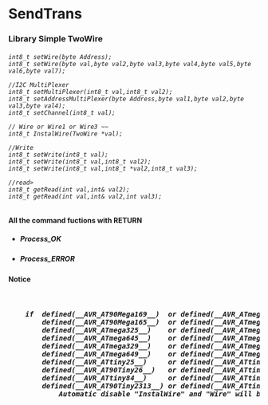 # SendTrans
<h3>Library Simple TwoWire</h3>
<h6>
    
    int8_t setWire(byte Address);
    int8_t setWire(byte val,byte val2,byte val3,byte val4,byte val5,byte val6,byte val7);
    
    //I2C MultiPlexer
    int8_t setMultiPlexer(int8_t val,int8_t val2);
    int8_t setAddressMultiPlexer(byte Address,byte val1,byte val2,byte val3,byte val4);
    int8_t setChannel(int8_t val);
    
    // Wire or Wire1 or Wire3 ~~
    int8_t InstalWire(TwoWire *val);
    
    //Write
    int8_t setWrite(int8_t val);
    int8_t setWrite(int8_t val,int8_t val2);
    int8_t setWrite(int8_t val,int8_t *val2,int8_t val3);
 
    //read>
    int8_t getRead(int val,int& val2);
    int8_t getRead(int val,int& val2,int val3);
</h6>
    
<h4>All the command fuctions with RETURN</h4>
<ul>
    <li> <h5> Process_OK </h5> </li>
    <li> <h5> Process_ERROR </h5> </li>
</ul>

<h4>Notice</h4>
<pre><h5> 
    if  defined(__AVR_AT90Mega169__)  or defined(__AVR_ATmega169__)   or
        defined(__AVR_AT90Mega165__)  or defined(__AVR_ATmega165__)   or
        defined(__AVR_ATmega325__)    or defined(__AVR_ATmega3250__)  or
        defined(__AVR_ATmega645__)    or defined(__AVR_ATmega6450__)  or
        defined(__AVR_ATmega329__)    or defined(__AVR_ATmega3290__)  or
        defined(__AVR_ATmega649__)    or defined(__AVR_ATmega6490__)  or
        defined(__AVR_ATtiny25__)     or defined(__AVR_ATtiny45__)    or defined(__AVR_ATtiny85__) or
        defined(__AVR_AT90Tiny26__)   or defined(__AVR_ATtiny26__)    or
        defined(__AVR_ATtiny84__)     or defined(__AVR_ATtiny44__)    or
        defined(__AVR_AT90Tiny2313__) or defined(__AVR_ATtiny2313__)
            Automatic disable "InstalWire" and "Wire" will be replaced with "TinyWireM" 
        
</h5></pre>
